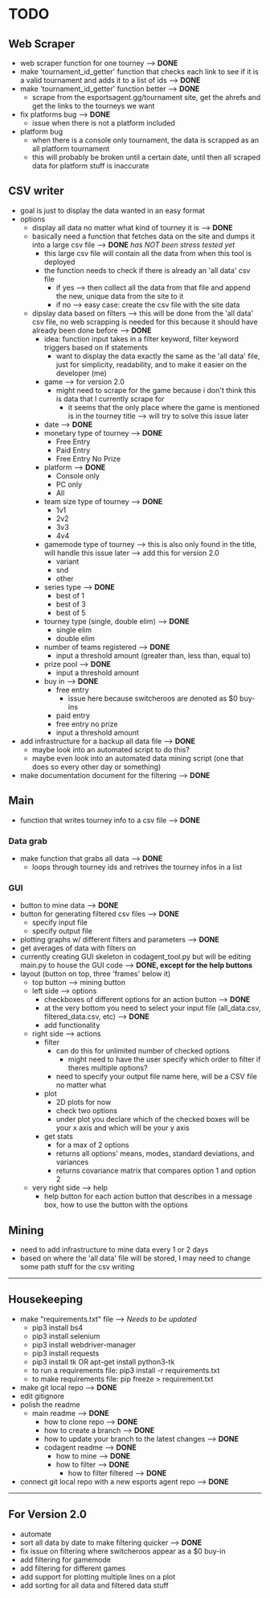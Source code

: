 # TODO

## Web Scraper
- web scraper function for one tourney --> **DONE**
- make 'tournament\_id\_getter' function that checks each link to see if it is a valid tournament and adds it to a list of ids --> **DONE**
- make 'tournament\_id\_getter' function better --> **DONE**
    - scrape from the esportsagent.gg/tournament site, get the ahrefs and get the links to the tourneys we want
- fix platforms bug --> **DONE** 
    - issue when there is not a platform included
- platform bug 
    - when there is a console only tournament, the data is scrapped as an all platform tournament
    - this will probably be broken until a certain date, until then all scraped data for platform stuff is inaccurate

## CSV writer
- goal is just to display the data wanted in an easy format
- options
    - display all data no matter what kind of tourney it is --> **DONE**
    - basically need a function that fetches data on the site and dumps it into a large csv file --> **DONE** *has NOT been stress tested yet*
        - this large csv file will contain all the data from when this tool is deployed
        - the function needs to check if there is already an 'all data' csv file
            - if yes --> then collect all the data from that file and append the new, unique data from the site to it
            - if no --> easy case: create the csv file with the site data 
    - dipslay data based on filters --> this will be done from the 'all data' csv file, no web scrapping is needed for this because it should have already been done before --> **DONE**
        - idea: function input takes in a filter keyword, filter keyword triggers based on if statements
            - want to display the data exactly the same as the 'all data' file, just for simplicity, readability, and to make it easier on the developer (me) 
        - game --> for version 2.0
            - might need to scrape for the game because i don't think this is data that I currently scrape for 
                - it seems that the only place where the game is mentioned is in the tourney title --> will try to solve this issue later
        - date --> **DONE**
        - monetary type of tourney --> **DONE**
            - Free Entry 
            - Paid Entry
            - Free Entry No Prize
        - platform --> **DONE**
            - Console only
            - PC only 
            - All
        - team size type of tourney --> **DONE**
            - 1v1
            - 2v2
            - 3v3
            - 4v4
        - gamemode type of tourney --> this is also only found in the title, will handle this issue later --> add this for version 2.0
            - variant
            - snd
            - other
        - series type --> **DONE**
            - best of 1 
            - best of 3 
            - best of 5
        - tourney type (single, double elim) --> **DONE**
            - single elim
            - double elim
        - number of teams registered --> **DONE**
            - input a threshold amount (greater than, less than, equal to)
        - prize pool --> **DONE**
            - input a threshold amount
        - buy in --> **DONE**
            - free entry
                - issue here because switcheroos are denoted as $0 buy-ins
            - paid entry 
            - free entry no prize
            - input a threshold amount 
- add infrastructure for a backup all data file --> **DONE**
    - maybe look into an automated script to do this? 
    - maybe even look into an automated data mining script (one that does so every other day or something)
- make documentation document for the filtering --> **DONE**



## Main
- function that writes tourney info to a csv file --> **DONE**

### Data grab
- make function that grabs all data --> **DONE**
    - loops through tourney ids and retrives the tourney infos in a list  
    
### GUI
- button to mine data --> **DONE**
- button for generating filtered csv files --> **DONE**
    - specify input file 
    - specify output file
- plotting graphs w/ different filters and parameters --> **DONE**
- get averages of data with filters on 
- currently creating GUI skeleton in codagent\_tool.py but will be editing main.py to house the GUI code --> **DONE, except for the help buttons**
- layout (button on top, three 'frames' below it)
    - top button --> mining button
    - left side --> options
        - checkboxes of different options for an action button --> **DONE**
        - at the very bottom you need to select your input file (all_data.csv, filtered_data.csv, etc) --> **DONE**
        - add functionality
    - right side --> actions 
        - filter
            - can do this for unlimited number of checked options 
                - might need to have the user specify which order to filter if theres multiple options? 
            - need to specify your output file name here, will be a CSV file no matter what
        - plot
            - 2D plots for now
            - check two options
            - under plot you declare which of the checked boxes will be your x axis and which will be your y axis
        - get stats
            - for a max of 2 options
            - returns all options' means, modes, standard deviations, and variances
            - returns covariance matrix that compares option 1 and option 2
    - very right side --> help
        - help button for each action button that describes in a message box, how to use the button with the options

## Mining 
- need to add infrastructure to mine data every 1 or 2 days 
- based on where the 'all data' file will be stored, I may need to change some path stuff for the csv writing 


---
## Housekeeping
- make "requirements.txt" file --> *Needs to be updated* 
    - pip3  install bs4
    - pip3  install selenium
    - pip3  install webdriver-manager
    - pip3 install requests
    - pip3 install tk OR apt-get install python3-tk
    - to run a requirements file: pip3 install -r requirements.txt
    - to make requirements file: pip freeze > requirement.txt
- make git local repo --> **DONE**
- edit gitignore
- polish the readme 
    - main readme --> **DONE**
        - how to clone repo --> **DONE**
        - how to create a branch --> **DONE** 
        - how to update your branch to the latest changes --> **DONE**
        - codagent readme --> **DONE** 
            - how to mine --> **DONE**
            - how to filter --> **DONE**
                - how to filter filtered --> **DONE**
- connect git local repo with a new esports agent repo --> **DONE**

--- 
## For Version 2.0
- automate 
- sort all data by date to make filtering quicker --> **DONE**
- fix issue on filtering where switcheroos appear as a $0 buy-in
- add filtering for gamemode
- add filtering for different games
- add support for plotting multiple lines on a plot
- add sorting for all data and filtered data stuff

